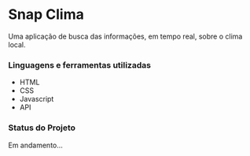 # Snap Clima

Uma aplicação de busca das informações, em tempo real, sobre o clima local.

### Linguagens e ferramentas utilizadas

- HTML
- CSS
- Javascript
- API

### Status do Projeto

Em andamento...
